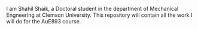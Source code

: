 I am Shahil Shaik, a Doctoral student in the department of Mechanical Engneering at Clemson University. 
This repository will contain all the work I will do for the AuE893 course.
